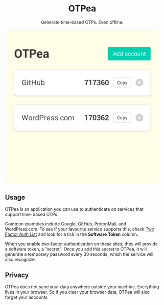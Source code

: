 <h1 align="center">OTPea</h1>

<p align="center">Generate time-based OTPs. Even offline.</p>

<p align="center">
  <img src="screenshot.png" alt="Screenshot" />
</p>

## Usage

OTPea is an application you can use to authenticate on services that support time-based OTPs.

Common examples include Google, GitHub, ProtonMail, and WordPress.com. To see if your favourite service supports this, check [Two Factor Auth List](https://twofactorauth.org/) and look for a tick in the **Software Token** column.

When you enable two-factor authentication on these sites, they will provide a software token, a "secret". Once you add this secret to OTPea, it will generate a temporary password every 30 seconds, which the service will also recognize.

## Privacy

OTPea does not send your data anywhere outside your machine. Everything lives in your browser. So if you clear your browser data, OTPea will also forget your accounts.
